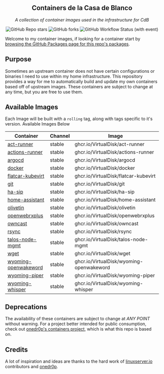 <!---
NOTE: AUTO-GENERATED FILE
to edit this file, instead edit its template at: ./github/scripts/templates/README.md.j2
-->
<div align="center">


## Containers de la Casa de Blanco

_A collection of container images used in the infrastructure for CdB_

</div>

<div align="center">

![GitHub Repo stars](https://img.shields.io/github/stars/VirtualDisk/containers?style=for-the-badge)
![GitHub forks](https://img.shields.io/github/forks/VirtualDisk/containers?style=for-the-badge)
![GitHub Workflow Status (with event)](https://img.shields.io/github/actions/workflow/status/VirtualDisk/containers/release-scheduled.yaml?style=for-the-badge&label=Scheduled%20Release)

</div>

Welcome to my container images, if looking for a container start by [browsing the GitHub Packages page for this repo's packages](https://github.com/virtualdisk?tab=packages&repo_name=containers).

## Purpose

Sometimes an upstream container does not have certain configurations or binaries I need to use within my home infrastructure. This repository provides a way for me to automatically build and update my own containers based off of upstream images.
These containers are subject to change at any time, but you are free to use them.

## Available Images

Each Image will be built with a `rolling` tag, along with tags specific to it's version. Available Images Below

Container | Channel | Image
--- | --- | ---
[act-runner](https://github.com/VirtualDisk/containers/pkgs/container/act-runner) | stable | ghcr.io/VirtualDisk/act-runner
[actions-runner](https://github.com/VirtualDisk/containers/pkgs/container/actions-runner) | stable | ghcr.io/VirtualDisk/actions-runner
[argocd](https://github.com/VirtualDisk/containers/pkgs/container/argocd) | stable | ghcr.io/VirtualDisk/argocd
[docker](https://github.com/VirtualDisk/containers/pkgs/container/docker) | stable | ghcr.io/VirtualDisk/docker
[flatcar-kubevirt](https://github.com/VirtualDisk/containers/pkgs/container/flatcar-kubevirt) | stable | ghcr.io/VirtualDisk/flatcar-kubevirt
[git](https://github.com/VirtualDisk/containers/pkgs/container/git) | stable | ghcr.io/VirtualDisk/git
[ha-sip](https://github.com/VirtualDisk/containers/pkgs/container/ha-sip) | stable | ghcr.io/VirtualDisk/ha-sip
[home-assistant](https://github.com/VirtualDisk/containers/pkgs/container/home-assistant) | stable | ghcr.io/VirtualDisk/home-assistant
[olivetin](https://github.com/VirtualDisk/containers/pkgs/container/olivetin) | stable | ghcr.io/VirtualDisk/olivetin
[openwebrxplus](https://github.com/VirtualDisk/containers/pkgs/container/openwebrxplus) | stable | ghcr.io/VirtualDisk/openwebrxplus
[owncast](https://github.com/VirtualDisk/containers/pkgs/container/owncast) | stable | ghcr.io/VirtualDisk/owncast
[rsync](https://github.com/VirtualDisk/containers/pkgs/container/rsync) | stable | ghcr.io/VirtualDisk/rsync
[talos-node-mgmt](https://github.com/VirtualDisk/containers/pkgs/container/talos-node-mgmt) | stable | ghcr.io/VirtualDisk/talos-node-mgmt
[wget](https://github.com/VirtualDisk/containers/pkgs/container/wget) | stable | ghcr.io/VirtualDisk/wget
[wyoming-openwakeword](https://github.com/VirtualDisk/containers/pkgs/container/wyoming-openwakeword) | stable | ghcr.io/VirtualDisk/wyoming-openwakeword
[wyoming-piper](https://github.com/VirtualDisk/containers/pkgs/container/wyoming-piper) | stable | ghcr.io/VirtualDisk/wyoming-piper
[wyoming-whisper](https://github.com/VirtualDisk/containers/pkgs/container/wyoming-whisper) | stable | ghcr.io/VirtualDisk/wyoming-whisper


## Deprecations

The availability of these containers are subject to change at *ANY POINT* without warning. For a project better intended for public consumption, check out [onedr0p's containers project](https://github.com/onedr0p/containers), which is what this repo is based on.

## Credits

A lot of inspiration and ideas are thanks to the hard work of [linuxserver.io](https://www.linuxserver.io/) contributors and [onedr0p](https://github.com/onedr0p).